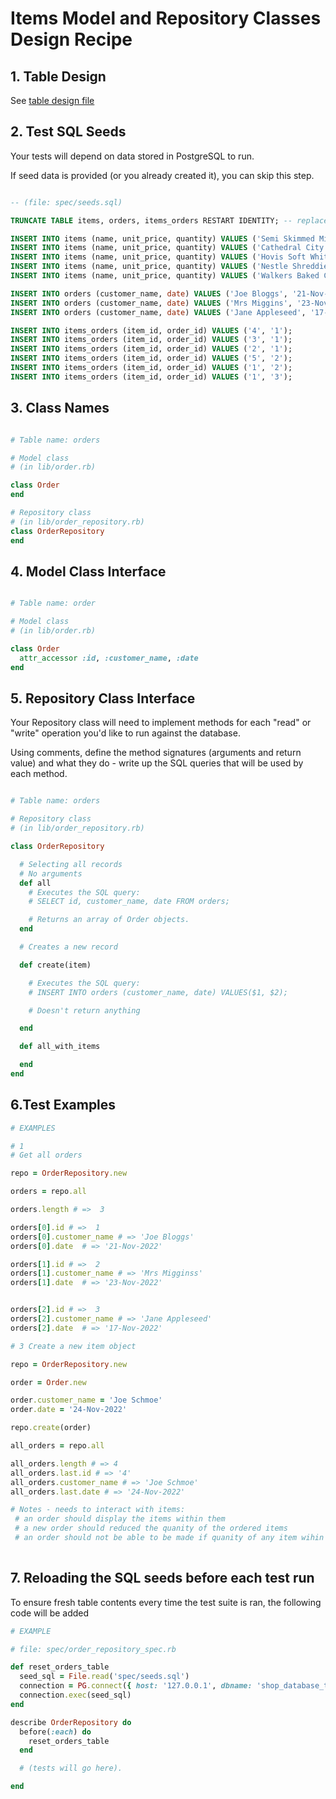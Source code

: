 # Items Model and Repository Classes Design Recipe


## 1. Table Design

See [table design file](designs_notes/shop_database_table_design.md)


## 2. Test SQL Seeds

Your tests will depend on data stored in PostgreSQL to run.

If seed data is provided (or you already created it), you can skip this step.

```sql

-- (file: spec/seeds.sql)

TRUNCATE TABLE items, orders, items_orders RESTART IDENTITY; -- replace with your own table name.

INSERT INTO items (name, unit_price, quantity) VALUES ('Semi Skimmed Milk: 2 Pints', 1.30, 30);
INSERT INTO items (name, unit_price, quantity) VALUES ('Cathedral City Mature Cheddar: 550G', 5.25, 15);
INSERT INTO items (name, unit_price, quantity) VALUES ('Hovis Soft White Medium Bread: 800G', 1.40, 10);
INSERT INTO items (name, unit_price, quantity) VALUES ('Nestle Shreddies The Original Cereal 630G', 0.52, 8);
INSERT INTO items (name, unit_price, quantity) VALUES ('Walkers Baked Cheese & Onion 37.5G', 2.40, 80);

INSERT INTO orders (customer_name, date) VALUES ('Joe Bloggs', '21-Nov-2022');
INSERT INTO orders (customer_name, date) VALUES ('Mrs Miggins', '23-Nov-2022');
INSERT INTO orders (customer_name, date) VALUES ('Jane Appleseed', '17-Nov-2022');

INSERT INTO items_orders (item_id, order_id) VALUES ('4', '1');
INSERT INTO items_orders (item_id, order_id) VALUES ('3', '1');
INSERT INTO items_orders (item_id, order_id) VALUES ('2', '1');
INSERT INTO items_orders (item_id, order_id) VALUES ('5', '2');
INSERT INTO items_orders (item_id, order_id) VALUES ('1', '2');
INSERT INTO items_orders (item_id, order_id) VALUES ('1', '3');


```

## 3. Class Names

```ruby

# Table name: orders

# Model class
# (in lib/order.rb)

class Order
end

# Repository class
# (in lib/order_repository.rb)
class OrderRepository
end
```

## 4. Model Class Interface 



```ruby

# Table name: order

# Model class
# (in lib/order.rb)

class Order
  attr_accessor :id, :customer_name, :date
end

```


## 5. Repository Class Interface

Your Repository class will need to implement methods for each "read" or "write" operation you'd like to run against the database.

Using comments, define the method signatures (arguments and return value) and what they do - write up the SQL queries that will be used by each method.

```ruby

# Table name: orders

# Repository class
# (in lib/order_repository.rb)

class OrderRepository

  # Selecting all records
  # No arguments
  def all
    # Executes the SQL query:
    # SELECT id, customer_name, date FROM orders;

    # Returns an array of Order objects.
  end

  # Creates a new record

  def create(item)

    # Executes the SQL query:
    # INSERT INTO orders (customer_name, date) VALUES($1, $2);

    # Doesn't return anything

  end 

  def all_with_items

  end 
end
```

## 6.Test Examples


```ruby
# EXAMPLES

# 1
# Get all orders

repo = OrderRepository.new

orders = repo.all

orders.length # =>  3

orders[0].id # =>  1
orders[0].customer_name # => 'Joe Bloggs'
orders[0].date  # => '21-Nov-2022'

orders[1].id # =>  2
orders[1].customer_name # => 'Mrs Migginss'
orders[1].date  # => '23-Nov-2022'


orders[2].id # =>  3
orders[2].customer_name # => 'Jane Appleseed'
orders[2].date  # => '17-Nov-2022'

# 3 Create a new item object 

repo = OrderRepository.new 

order = Order.new

order.customer_name = 'Joe Schmoe'
order.date = '24-Nov-2022'

repo.create(order)

all_orders = repo.all

all_orders.length # => 4
all_orders.last.id # => '4'
all_orders.customer_name # => 'Joe Schmoe'
all_orders.last.date # => '24-Nov-2022'

# Notes - needs to interact with items:  
 # an order should display the items within them
 # a new order should reduced the quanity of the ordered items 
 # an order should not be able to be made if quanity of any item wihin it is 0 
 

```

## 7. Reloading the SQL seeds before each test run

To ensure fresh table contents every time the test suite is ran, the following code will be added 

```ruby
# EXAMPLE

# file: spec/order_repository_spec.rb

def reset_orders_table
  seed_sql = File.read('spec/seeds.sql')
  connection = PG.connect({ host: '127.0.0.1', dbname: 'shop_database_test' })
  connection.exec(seed_sql)
end

describe OrderRepository do
  before(:each) do 
    reset_orders_table
  end

  # (tests will go here).

end
```